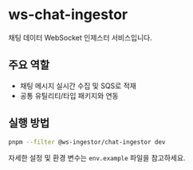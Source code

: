 # ws-chat-ingestor

채팅 데이터 WebSocket 인제스터 서비스입니다.

## 주요 역할

- 채팅 메시지 실시간 수집 및 SQS로 적재
- 공통 유틸리티/타입 패키지와 연동

## 실행 방법

```bash
pnpm --filter @ws-ingestor/chat-ingestor dev
```

자세한 설정 및 환경 변수는 `env.example` 파일을 참고하세요.
